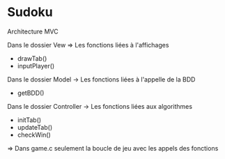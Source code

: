 # Sudoku
Architecture MVC

Dans le dossier Vew
=> Les fonctions liées à l'affichages 
  - drawTab()
  - inputPlayer()

Dans le dossier Model
-> Les fonctions liées à l'appelle de la BDD
  - getBDD()

Dans le dossier Controller 
-> Les fonctions liées aux algorithmes
  - initTab()
  - updateTab()
  - checkWin()
 
 => Dans game.c seulement la boucle de jeu avec les appels des fonctions
